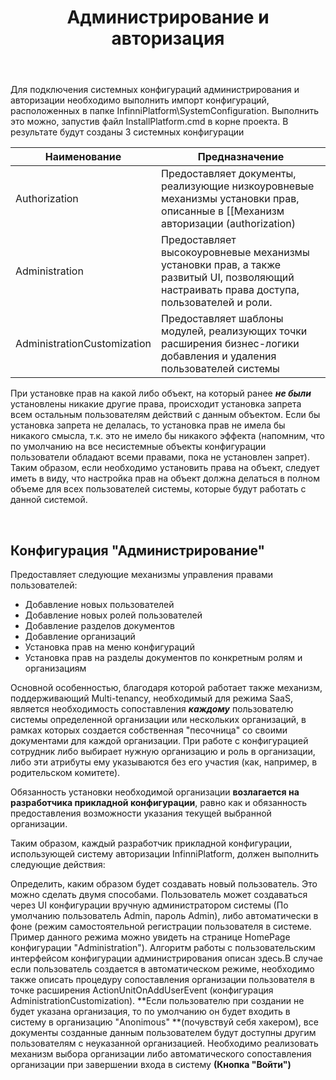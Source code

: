 ﻿---
layout: default
title: Администрирование и авторизация
position: 
categories: 
tags: 
---

Для подключения системных конфигураций администрирования и авторизации необходимо выполнить импорт конфигураций, расположенных в папке InfinniPlatform\SystemConfiguration. Выполнить это можно, запустив файл InstallPlatform.cmd в корне проекта. В результате будут созданы 3 системных конфигурации

|Наименование|Предназначение|
|------------|--------------|
|Authorization|Предоставляет документы, реализующие низкоуровневые механизмы установки прав, описанные в [[Механизм авторизации (authorization)|Механизм авторизации (authorization)]]. Не предназначена для непосредственного использования, на базе данной конфигурации создаются более высокоуровневые конфигурации для управления правами, такие как Administration|
|Administration|Предоставляет высокоуровневые механизмы установки прав, а также развитый UI, позволяющий настраивать права доступа, пользователей и роли.|
|AdministrationCustomization|Предоставляет шаблоны модулей, реализующих точки расширения бизнес-логики добавления и удаления пользователей системы|

При установке прав на какой либо объект, на который ранее ***не были*** установлены никакие другие права, происходит установка запрета всем остальным пользователям действий с данным объектом. Если бы установка запрета не делалась, то установка прав не имела бы никакого смысла, т.к. это не имело бы никакого эффекта (напомним, что по умолчанию на все несистемные объекты конфигурации пользователи обладают всеми правами, пока не установлен запрет). Таким образом, если необходимо установить права на объект, следует иметь в виду, что настройка прав на объект должна делаться в полном объеме для всех пользователей системы, которые будут работать с данной системой.

 

## Конфигурация "Администрирование"

Предоставляет следующие механизмы управления правами пользователей:

* Добавление новых пользователей
* Добавление новых ролей пользователей
* Добавление разделов документов
* Добавление организаций
* Установка прав на меню конфигураций
* Установка прав на разделы документов по конкретным ролям и организациям

Основной особенностью, благодаря которой работает также механизм, поддерживающий Multi-tenancy, необходимый для режима SaaS, является необходимость сопоставления ***каждому*** пользователю системы определенной организации или нескольких организаций, в рамках которых создается собственная "песочница" со своими документами для каждой организации. При работе с конфигурацией сотрудник либо выбирает нужную организацию и роль в организации, либо эти атрибуты ему указываются без его участия (как, например, в родительском комитете).

Обязанность установки необходимой организации **возлагается на разработчика прикладной конфигурации**, равно как и обязанность предоставления возможности указания текущей выбранной организации.

Таким образом, каждый разработчик прикладной конфигурации, использующей систему авторизации InfinniPlatform, должен выполнить следующие действия:

Определить, каким образом будет создавать новый пользователь. Это можно сделать двумя способами. Пользователь может создаваться через UI конфигурации вручную администратором системы (По умолчанию пользователь Admin, пароль Admin), либо автоматически в фоне (режим самостоятельной регистрации пользователя в системе. Пример данного режима можно увидеть на странице HomePage конфигурации "Administration"). Алгоритм работы с пользовательским интерфейсом конфигурации администрирования описан здесь.В случае если пользователь создается в автоматическом режиме, необходимо также описать процедуру сопоставления организации пользователя в точке расширения ActionUnitOnAddUserEvent (конфигурация AdministrationCustomization). **Если пользователю при создании не будет указана организация, то по умолчанию он будет входить в систему в организацию "Anonimous" **(почувствуй себя хакером), все документы созданные данным пользователем будут доступны другим пользователям с неуказанной организацией. Необходимо реализовать механизм выбора организации либо автоматического сопоставления организации при завершении входа в систему **(Кнопка "Войти")** 

